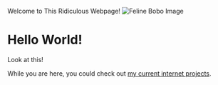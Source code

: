 Welcome to This Ridiculous Webpage!
![Feline Bobo Image](https://cdn.discordapp.com/attachments/925393125214658620/984834135430406154/IMG_1697.jpg)
# Hello World!
Look at this!


While you are here, you could check out [my current internet projects](docs/current_projects).

